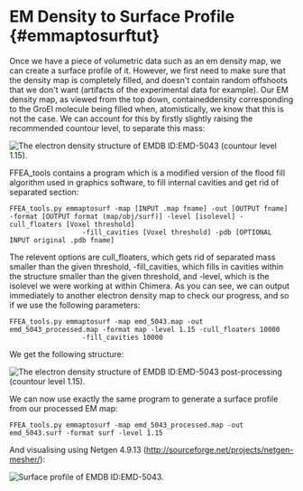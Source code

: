EM Density to Surface Profile {#emmaptosurftut}
=============================

Once we have a piece of volumetric data such as an em density map, we can create a surface profile of it. However, we first need to make sure that the density map is completely filled, and doesn't contain random offshoots that we don't want (artifacts of the experimental data for example). Our EM density map, as viewed from the top down, containeddensity corresponding to the GroEl molecule being filled when, atomistically, we know that this is not the case. We can account for this by firstly slightly raising the recommended countour level, to separate this mass:

![The electron density structure of EMDB ID:EMD-5043 (countour level 1.15).](emd5043_2.png "GroEL Electron Microscopy Structure")

FFEA_tools contains a program which is a modified version of the flood fill algorithm used in graphics software, to fill internal cavities and get rid of separated section:

	FFEA_tools.py emmaptosurf -map [INPUT .map fname] -out [OUTPUT fname] -format [OUTPUT format (map/obj/surf)] -level [isolevel] -cull_floaters [Voxel threshold] 
			          -fill_cavities [Voxel threshold] -pdb [OPTIONAL INPUT original .pdb fname]

The relevent options are cull_floaters, which gets rid of separated mass smaller than the given threshold, -fill_cavities, which fills in cavities within the structure smaller than the given threshold, and -level, which is the isolevel we were working at within Chimera. As you can see, we can output immediately to another electron density map to check our progress, and so if we use the following parameters:
	
	FFEA_tools.py emmaptosurf -map emd_5043.map -out emd_5043_processed.map -format map -level 1.15 -cull_floaters 10000 
			          -fill_cavities 10000

We get the following structure:

![The electron density structure of EMDB ID:EMD-5043 post-processing (countour level 1.15).](emd5043_processed_both.png "GroEL Electron Microscopy Structure")

We can now use exactly the same program to generate a surface profile from our processed EM map:

	FFEA_tools.py emmaptosurf -map emd_5043_processed.map -out emd_5043.surf -format surf -level 1.15

And visualising using Netgen 4.9.13 (http://sourceforge.net/projects/netgen-mesher/):

![Surface profile of EMDB ID:EMD-5043.](emd5043_surf.png "GroEL Surface Profile")
	
